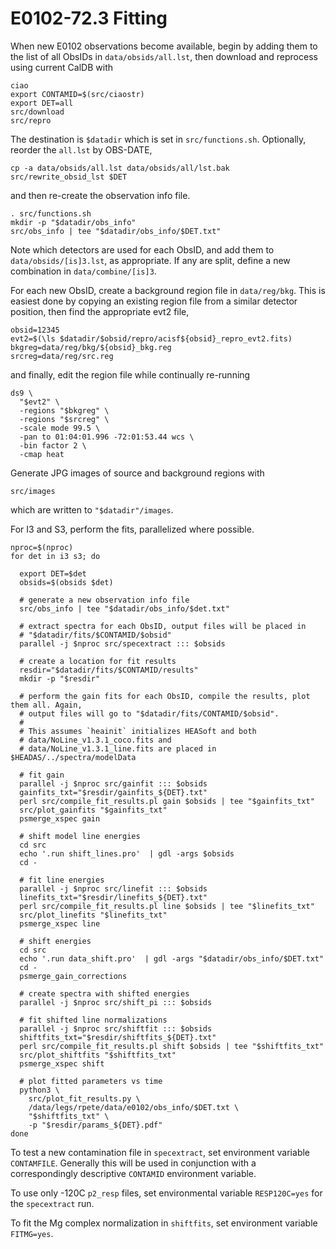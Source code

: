 E0102-72.3 Fitting
========

When new E0102 observations become available, begin by adding them
to the list of all ObsIDs in `data/obsids/all.lst`, then download and reprocess
using current CalDB with
```
ciao
export CONTAMID=$(src/ciaostr)
export DET=all
src/download
src/repro
```
The destination is `$datadir` which is set in `src/functions.sh`.
Optionally, reorder the `all.lst` by OBS-DATE,
```
cp -a data/obsids/all.lst data/obsids/all/lst.bak
src/rewrite_obsid_lst $DET
```
and then re-create the observation info file.
```
. src/functions.sh
mkdir -p "$datadir/obs_info"
src/obs_info | tee "$datadir/obs_info/$DET.txt"
```

Note which detectors are used for each ObsID, and add them to
`data/obsids/[is]3.lst`, as appropriate. If any are split,
define a new combination in `data/combine/[is]3`.

For each new ObsID, create a background region file in `data/reg/bkg`.
This is easiest done by copying an existing region file from a similar
detector position, then find the appropriate evt2 file,
```
obsid=12345
evt2=$(\ls $datadir/$obsid/repro/acisf${obsid}_repro_evt2.fits)
bkgreg=data/reg/bkg/${obsid}_bkg.reg
srcreg=data/reg/src.reg
```
and finally, edit the region file while continually re-running
```
ds9 \
  "$evt2" \
  -regions "$bkgreg" \
  -regions "$srcreg" \
  -scale mode 99.5 \
  -pan to 01:04:01.996 -72:01:53.44 wcs \
  -bin factor 2 \
  -cmap heat
```
Generate JPG images of source and background regions with
```
src/images
```
which are written to `"$datadir"/images`.

For I3 and S3, perform the fits, parallelized where possible.
```
nproc=$(nproc)
for det in i3 s3; do

  export DET=$det
  obsids=$(obsids $det)

  # generate a new observation info file
  src/obs_info | tee "$datadir/obs_info/$det.txt"

  # extract spectra for each ObsID, output files will be placed in
  # "$datadir/fits/$CONTAMID/$obsid"
  parallel -j $nproc src/specextract ::: $obsids

  # create a location for fit results
  resdir="$datadir/fits/$CONTAMID/results"
  mkdir -p "$resdir"

  # perform the gain fits for each ObsID, compile the results, plot them all. Again,
  # output files will go to "$datadir/fits/CONTAMID/$obsid".
  #
  # This assumes `heainit` initializes HEASoft and both
  # data/NoLine_v1.3.1_coco.fits and
  # data/NoLine_v1.3.1_line.fits are placed in $HEADAS/../spectra/modelData

  # fit gain
  parallel -j $nproc src/gainfit ::: $obsids
  gainfits_txt="$resdir/gainfits_${DET}.txt"
  perl src/compile_fit_results.pl gain $obsids | tee "$gainfits_txt"
  src/plot_gainfits "$gainfits_txt"
  psmerge_xspec gain

  # shift model line energies
  cd src
  echo '.run shift_lines.pro'  | gdl -args $obsids
  cd -

  # fit line energies
  parallel -j $nproc src/linefit ::: $obsids
  linefits_txt="$resdir/linefits_${DET}.txt"
  perl src/compile_fit_results.pl line $obsids | tee "$linefits_txt"
  src/plot_linefits "$linefits_txt"
  psmerge_xspec line

  # shift energies
  cd src
  echo '.run data_shift.pro'  | gdl -args "$datadir/obs_info/$DET.txt"
  cd -
  psmerge_gain_corrections

  # create spectra with shifted energies
  parallel -j $nproc src/shift_pi ::: $obsids

  # fit shifted line normalizations
  parallel -j $nproc src/shiftfit ::: $obsids
  shiftfits_txt="$resdir/shiftfits_${DET}.txt"
  perl src/compile_fit_results.pl shift $obsids | tee "$shiftfits_txt"
  src/plot_shiftfits "$shiftfits_txt"
  psmerge_xspec shift

  # plot fitted parameters vs time
  python3 \
    src/plot_fit_results.py \
    /data/legs/rpete/data/e0102/obs_info/$DET.txt \
    "$shiftfits_txt" \
    -p "$resdir/params_${DET}.pdf"
done
```

To test a new contamination file in `specextract`, set environment
variable `CONTAMFILE`. Generally this will be used in conjunction
with a correspondingly descriptive `CONTAMID` environment variable.

To use only -120C `p2_resp` files, set environmental variable
`RESP120C=yes` for the `specextract` run.

To fit the Mg complex normalization in `shiftfits`, set environment
variable `FITMG=yes`.

